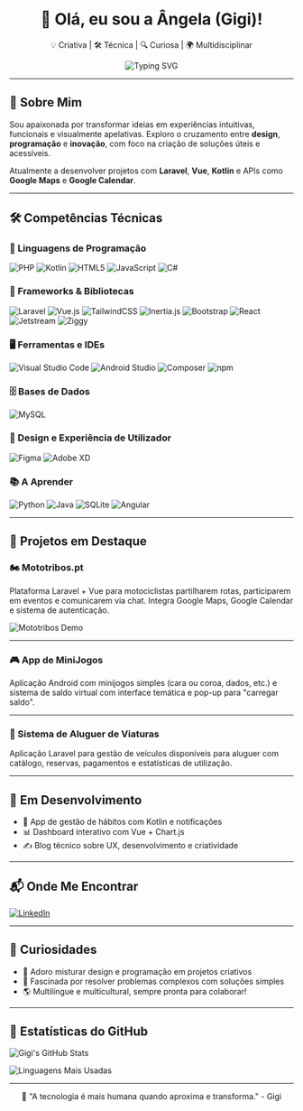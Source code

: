 <h1 align="center">👋 Olá, eu sou a Ângela (Gigi)!</h1>

<p align="center">
  💡 Criativa | 🛠️ Técnica | 🔍 Curiosa | 🌍 Multidisciplinar
</p>

<p align="center">
  <img src="https://readme-typing-svg.demolab.com?font=Fira+Code&pause=1000&center=true&vCenter=true&multiline=true&width=800&lines=UX+%7C+Laravel+%7C+Android+%7C+Criatividade+com+prop%C3%B3sito" alt="Typing SVG" />
</p>

---

## 🧠 Sobre Mim

Sou apaixonada por transformar ideias em experiências intuitivas, funcionais e visualmente apelativas. Exploro o cruzamento entre **design**, **programação** e **inovação**, com foco na criação de soluções úteis e acessíveis.

Atualmente a desenvolver projetos com **Laravel**, **Vue**, **Kotlin** e APIs como **Google Maps** e **Google Calendar**.

---

## 🛠️ Competências Técnicas

### 💬 Linguagens de Programação

![PHP](https://img.shields.io/badge/PHP-777BB4?style=for-the-badge&logo=php&logoColor=white)
![Kotlin](https://img.shields.io/badge/Kotlin-7F52FF?style=for-the-badge&logo=kotlin&logoColor=white)
![HTML5](https://img.shields.io/badge/HTML5-E34F26?style=for-the-badge&logo=html5&logoColor=white)
![JavaScript](https://img.shields.io/badge/JavaScript-F7DF1E?style=for-the-badge&logo=javascript&logoColor=black)
![C#](https://img.shields.io/badge/C%23-239120?style=for-the-badge&logo=c-sharp&logoColor=white)

### 🧱 Frameworks & Bibliotecas

![Laravel](https://img.shields.io/badge/Laravel-F55247?style=for-the-badge&logo=laravel&logoColor=white)
![Vue.js](https://img.shields.io/badge/Vue.js-41B883?style=for-the-badge&logo=vue.js&logoColor=white)
![TailwindCSS](https://img.shields.io/badge/Tailwind-06B6D4?style=for-the-badge&logo=tailwindcss&logoColor=white)
![Inertia.js](https://img.shields.io/badge/Inertia.js-4B5563?style=for-the-badge)
![Bootstrap](https://img.shields.io/badge/Bootstrap-7952B3?style=for-the-badge&logo=bootstrap&logoColor=white)
![React](https://img.shields.io/badge/React-20232A?style=for-the-badge&logo=react&logoColor=61DAFB)
![Jetstream](https://img.shields.io/badge/Jetstream-25292E?style=for-the-badge)
![Ziggy](https://img.shields.io/badge/Ziggy-4B5563?style=for-the-badge)

### 🖥️ Ferramentas e IDEs

![Visual Studio Code](https://img.shields.io/badge/VS%20Code-007ACC?style=for-the-badge&logo=visual-studio-code&logoColor=white)
![Android Studio](https://img.shields.io/badge/Android_Studio-3DDC84?style=for-the-badge&logo=android-studio&logoColor=white)
![Composer](https://img.shields.io/badge/Composer-885630?style=for-the-badge&logo=composer&logoColor=white)
![npm](https://img.shields.io/badge/npm-CB3837?style=for-the-badge&logo=npm&logoColor=white)


### 🗄️ Bases de Dados

![MySQL](https://img.shields.io/badge/MySQL-4479A1?style=for-the-badge&logo=mysql&logoColor=white)

### 🎨 Design e Experiência de Utilizador

![Figma](https://img.shields.io/badge/Figma-F24E1E?style=for-the-badge&logo=figma&logoColor=white)
![Adobe XD](https://img.shields.io/badge/AdobeXD-FF61F6?style=for-the-badge&logo=adobexd&logoColor=white)

### 📚 A Aprender

![Python](https://img.shields.io/badge/Python-3776AB?style=for-the-badge&logo=python&logoColor=white)
![Java](https://img.shields.io/badge/Java-ED8B00?style=for-the-badge&logo=java&logoColor=white)
![SQLite](https://img.shields.io/badge/SQLite-003B57?style=for-the-badge&logo=sqlite&logoColor=white)
![Angular](https://img.shields.io/badge/Angular-DD0031?style=for-the-badge&logo=angular&logoColor=white)

---

## 🚀 Projetos em Destaque

### 🏍️ Mototribos.pt

Plataforma Laravel + Vue para motociclistas partilharem rotas, participarem em eventos e comunicarem via chat. Integra Google Maps, Google Calendar e sistema de autenticação.

![Mototribos Demo](https://media.giphy.com/media/v1.Y2lkPTc5MGI3NjExNDhlYzQwMGJmMTMwM2FhN2MwOTZlYzUzZmI1YmRjNDU2ZWQ2MjNjYSZjdD1n/VFnOXxtLwGLKHx9q5f/giphy.gif)

---

### 🎮 App de MiniJogos

Aplicação Android com minijogos simples (cara ou coroa, dados, etc.) e sistema de saldo virtual com interface temática e pop-up para "carregar saldo".

---

### 🚗 Sistema de Aluguer de Viaturas

Aplicação Laravel para gestão de veículos disponíveis para aluguer com catálogo, reservas, pagamentos e estatísticas de utilização.

---

## 🌱 Em Desenvolvimento

- 📲 App de gestão de hábitos com Kotlin e notificações
- 📊 Dashboard interativo com Vue + Chart.js
- ✍️ Blog técnico sobre UX, desenvolvimento e criatividade

---

## 📬 Onde Me Encontrar

[![LinkedIn](https://img.shields.io/badge/LinkedIn-0077B5?style=for-the-badge&logo=linkedin&logoColor=white)](https://www.linkedin.com/in/angela-peixoto/)

---

## 💖 Curiosidades

- 🎨 Adoro misturar design e programação em projetos criativos  
- 🧩 Fascinada por resolver problemas complexos com soluções simples  
- 🌎 Multilíngue e multicultural, sempre pronta para colaborar!

---

## 🐍 Estatísticas do GitHub

![Gigi's GitHub Stats](https://github-readme-stats.vercel.app/api?username=gigi-mascote-46&show_icons=true&theme=tokyonight&hide_title=true)

![Linguagens Mais Usadas](https://github-readme-stats.vercel.app/api/top-langs/?username=gigi-mascote-46&layout=compact&theme=tokyonight)

---

<p align="center">💬 "A tecnologia é mais humana quando aproxima e transforma." - Gigi</p>
